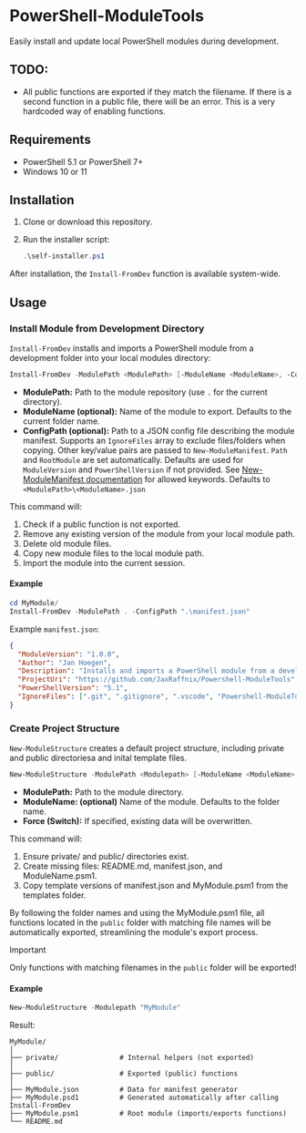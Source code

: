 # PowerShell-ModuleTools

Easily install and update local PowerShell modules during development.

## TODO:

- All public functions are exported if they match the filename. If there is a second function in a public file, there will be an error. This is a very hardcoded way of enabling functions.

## Requirements

- PowerShell 5.1 or PowerShell 7+
- Windows 10 or 11

## Installation

1. Clone or download this repository.
2. Run the installer script:

    ```powershell
    .\self-installer.ps1
    ```

After installation, the `Install-FromDev` function is available system-wide.

## Usage

### Install Module from Development Directory

`Install-FromDev` installs and imports a PowerShell module from a development folder into your local modules directory:

```powershell
Install-FromDev -ModulePath <ModulePath> [-ModuleName <ModuleName>, -ConfigPath <ConfigPath>]
```

- **ModulePath:** Path to the module repository (use `.` for the current directory).
- **ModuleName (optional):** Name of the module to export. Defaults to the current folder name.
- **ConfigPath (optional):** Path to a JSON config file describing the module manifest. Supports an `IgnoreFiles` array to exclude files/folders when copying. Other key/value pairs are passed to `New-ModuleManifest`. `Path` and `RootModule` are set automatically. Defaults are used for `ModuleVersion` and `PowerShellVersion` if not provided. See [New-ModuleManifest documentation](https://learn.microsoft.com/powershell/module/microsoft.powershell.core/new-modulemanifest?view=powershell-7.5) for allowed keywords. Defaults to `<ModulePath>\<ModuleName>.json`


This command will:

1. Check if a public function is not exported.
1. Remove any existing version of the module from your local module path.
2. Delete old module files.
3. Copy new module files to the local module path.
4. Import the module into the current session.

#### Example

```powershell
cd MyModule/
Install-FromDev -ModulePath . -ConfigPath ".\manifest.json"
```

Example `manifest.json`:

```json
{
  "ModuleVersion": "1.0.0",
  "Author": "Jan Hoegen",
  "Description": "Installs and imports a PowerShell module from a development folder into the user's module path.",
  "ProjectUri": "https://github.com/JaxRaffnix/Powershell-ModuleTools",
  "PowerShellVersion": "5.1",
  "IgnoreFiles": [".git", ".gitignore", ".vscode", "Powershell-ModuleTools.json", "self-installer.ps1"]
}
```

### Create Project Structure

`New-ModuleStructure` creates a default project structure, including private and public directoriesa and inital template files.

```powershell
New-ModuleStructure -ModulePath <Modulepath> [-ModuleName <ModuleName>, -Force]
```

- **ModulePath:** Path to the module directory.
- **ModuleName: (optional)** Name of the module. Defaults to the folder name.
- **Force (Switch):** If specified, existing data will be overwritten.

This command will:

1. Ensure private/ and public/ directories exist.
2. Create missing files: README.md, manifest.json, and ModuleName.psm1.
3. Copy template versions of manifest.json and MyModule.psm1 from the templates folder.


By following the folder names and using the MyModule.psm1 file, all functions located in the `public` folder with matching file names will be automatically exported, streamlining the module's export process.

> [!Important]
> Only functions with matching filenames in the `public` folder will be exported!

#### Example

```powershell
New-ModuleStructure -Modulepath "MyModule"
```

Result:

```text
MyModule/
│
├── private/               # Internal helpers (not exported)
│
├── public/                # Exported (public) functions
│
├── MyModule.json          # Data for manifest generator
├── MyModule.psd1          # Generated automatically after calling Install-FromDev
├── MyModule.psm1          # Root module (imports/exports functions)
└── README.md
```
